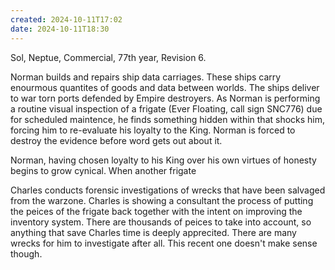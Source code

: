 ```yaml
---
created: 2024-10-11T17:02
date: 2024-10-11T18:30
---
```

Sol, Neptue, Commercial, 77th year, Revision 6.

Norman builds and repairs ship data carriages. These ships carry enourmous quantites of goods and data between worlds. The ships deliver to war torn ports defended by Empire destroyers. As Norman is performing a routine visual inspection of a frigate (Ever Floating, call sign SNC776) due for scheduled maintence, he finds something hidden within that shocks him, forcing him to re-evaluate his loyalty to the King. Norman is forced to destroy the evidence before word gets out about it.

Norman, having chosen loyalty to his King over his own virtues of honesty begins to grow cynical. When another frigate

Charles conducts forensic investigations of wrecks that have been salvaged from the warzone. Charles is showing a consultant the process of putting the peices of the frigate back together with the intent on improving the inventory system. There are thousands of peices to take into account, so anything that save Charles time is deeply apprecited. There are many wrecks for him to investigate after all. This recent one doesn't make sense though.
